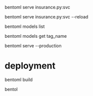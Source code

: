 bentoml serve insurance.py:svc

bentoml serve insurance.py:svc --reload

bentoml models list 

bentoml models get tag_name

bentoml serve --production

# deployment
bentoml build

bentol
